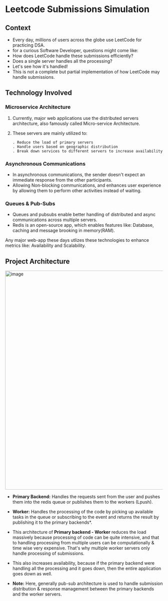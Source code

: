 # Leetcode Submissions Simulation

 ## Context
 - Every day, millions of users across the globe use LeetCode for practicing DSA.
 - for a curious Software Developer, questions might come like:
 - How does LeetCode handle these submissions efficiently? 
 - Does a single server handles all the processing? 
 - Let's see how it's handled!
 - This is not a complete but partial implementation of how LeetCode may handle submissions.

## Technology Involved

### Microservice Architecture
 1. Currently, major web applications use the distributed servers architecture, also famously called Micro-service Architecture. 
 2. These servers are mainly utilized to: 
		
		. Reduce the load of primary servers
		. Handle users based on geographic distribution 
		. Break down services to different servers to increase availability

### Asynchronous Communications 
 - In asynchronous communications, the sender doesn't expect an immediate response from the other participants. 
 - Allowing Non-blocking communications, and enhances user experience by allowing them to perform other activities instead of waiting. 

### Queues & Pub-Subs
- Queues and pubsubs enable better handling of distributed and async communications across multiple servers. 
- Redis is an open-source app, which enables features like: Database, caching and message brooking in memory(RAM).


Any major web-app these days utlizes these technologies to enhance metrics like: Availability and Scalability. 

## Project Architecture

<img width="1338" height="698" alt="image" src="https://github.com/user-attachments/assets/b321b3ef-42fe-4a78-bf9c-71fc4cf58c33" />


 - **Primary Backend:** Handles the requests sent from the user and pushes them into the redis queue or publishes them to the workers (Lpush).
 - **Worker:** Handles the processing of the code by picking up available tasks in the queue or subscribing to the event and returns the result by publishing it to the primary backends*.

- This architecture of **Primary backend - Worker**  reduces the load massively because processing of code can be quite intensive, and that to handling processing from multiple users can be computationally & time wise very expensive. That's why multiple worker servers only handle processing of submissions. 
- This also increases availability, because if the primary backend were handling all the processing and it goes down, then the entire application goes down as well.

 - **Note:** Here, generally pub-sub architecture is used to handle submission distribution & response management between the primary backends and the worker servers. 
